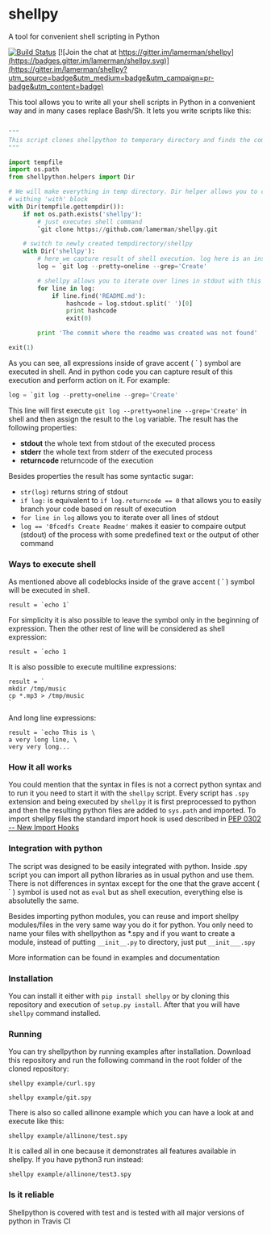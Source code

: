 # shellpy
A tool for convenient shell scripting in Python

[![Build Status](https://travis-ci.org/lamerman/shellpy.svg?branch=master)](https://travis-ci.org/lamerman/shellpy)
[![Join the chat at https://gitter.im/lamerman/shellpy](https://badges.gitter.im/lamerman/shellpy.svg)](https://gitter.im/lamerman/shellpy?utm_source=badge&utm_medium=badge&utm_campaign=pr-badge&utm_content=badge)

This tool allows you to write all your shell scripts in Python in a convenient way and in many cases replace Bash/Sh. It lets you write scripts like this:
```python

"""
This script clones shellpython to temporary directory and finds the commit hash where README was created
"""

import tempfile
import os.path
from shellpython.helpers import Dir

# We will make everything in temp directory. Dir helper allows you to change current directory
# withing 'with' block
with Dir(tempfile.gettempdir()):
    if not os.path.exists('shellpy'):
        # just executes shell command
        `git clone https://github.com/lamerman/shellpy.git

    # switch to newly created tempdirectory/shellpy
    with Dir('shellpy'):
        # here we capture result of shell execution. log here is an instance of Result class
        log = `git log --pretty=oneline --grep='Create'

        # shellpy allows you to iterate over lines in stdout with this syntactic sugar
        for line in log:
            if line.find('README.md'):
                hashcode = log.stdout.split(' ')[0]
                print hashcode
                exit(0)

        print 'The commit where the readme was created was not found'

exit(1)
```

As you can see, all expressions inside of grave accent ( ` ) symbol are executed in shell. And in python code you can capture result of this execution and perform action on it. 
For example:
```python
log = `git log --pretty=oneline --grep='Create'
```
This line will first execute ```git log --pretty=oneline --grep='Create'``` in shell and then assign the result to the ```log``` variable.
The result has the following properties:
- **stdout** the whole text from stdout of the executed process
- **stderr** the whole text from stderr of the executed process
- **returncode** returncode of the execution

Besides properties the result has some syntactic sugar:
- ```str(log)``` returns string of stdout
- ```if log:``` is equivalent to ```if log.returncode == 0``` that allows you to easily branch your code based on result of execution
- ```for line in log``` allows you to iterate over all lines of stdout
- ```log == '8fcedfs Create Readme'``` makes it easier to compaire output (stdout) of the process with some predefined text or the output of other command

### Ways to execute shell

As mentioned above all codeblocks inside of the grave accent ( ` ) symbol will be executed in shell. 

```result = `echo 1` ```

For simplicity it is also possible to leave the symbol only in the beginning of expression. Then the other rest of line will be considered as shell expression:

```result = `echo 1 ```

It is also possible to execute multiline expressions:

```
result = `
mkdir /tmp/music
cp *.mp3 > /tmp/music
`
```

And long line expressions:

```
result = `echo This is \
a very long line, \
very very long...
```

### How it all works

You could mention that the syntax in files is not a correct python syntax and to run it you need to start it with the ```shellpy``` script. Every script has ```.spy``` extension and being executed by ```shellpy``` it is first preprocessed to python and then the resulting python files are added to ```sys.path``` and imported. To import shellpy files the standard import hook is used described in [PEP 0302 -- New Import Hooks](https://www.python.org/dev/peps/pep-0302/)

### Integration with python

The script was designed to be easily integrated with python. Inside .spy script you can import all python libraries as in usual python and use them. There is not differences in syntax except for the one that the grave accent ( \` ) symbol is used not as ```eval``` but as shell execution, everything else is absolutelly the same.

Besides importing python modules, you can reuse and import shellpy modules/files in the very same way you do it for python. You only need to name your files with shellpython as *.spy and if you want to create a module, instead of putting ```__init__.py``` to directory, just put ```__init___.spy```

More information can be found in examples and documentation

### Installation

You can install it either with ```pip install shellpy``` or by cloning this repository and execution of ```setup.py install```. After that you will have ```shellpy``` command installed.

### Running

You can try shellpython by running examples after installation. Download this repository and run the following command in the root folder of the cloned repository:

```shellpy example/curl.spy```

```shellpy example/git.spy```

There is also so called allinone example which you can have a look at and execute like this:

```shellpy example/allinone/test.spy```

It is called all in one because it demonstrates all features available in shellpy. If you have python3 run instead:

```shellpy example/allinone/test3.spy```

### Is it reliable

Shellpython is covered with test and is tested with all major versions of python in Travis CI
